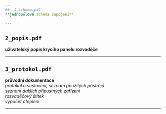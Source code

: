 ```yaml
---
## `1_schema.pdf`  
**jednopólové schéma zapojení**

---
```

## `2_popis.pdf`  
   **uživatelský popis krycího panelu rozvaděče**

---
## `3_protokol.pdf`  
**průvodní dokumentace**  
_protokol o sestavení, seznam použitých přístrojů  
seznam dalších přípustných zařízení  
rozvaděčový štítek  
výpočet oteplení_  

---
